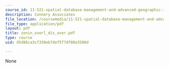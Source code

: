 ```yaml
---
course_id: 11-521-spatial-database-management-and-advanced-geographic-information-systems-spring-2003
description: Connery Associates
file_location: /coursemedia/11-521-spatial-database-management-and-advanced-geographic-information-systems-spring-2003/d5d86ca3cf330eb7def5f7df88e3500d_zonin_overl_dis_over.pdf
file_type: application/pdf
layout: pdf
title: zonin_overl_dis_over.pdf
type: course
uid: d5d86ca3cf330eb7def5f7df88e3500d

---
```

None